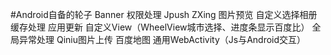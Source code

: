 #Android自备的轮子
Banner
权限处理
Jpush
ZXing
图片预览
自定义选择相册
缓存处理
应用更新
自定义View（WheelView城市选择、进度条显示百度比）
全局异常处理
Qiniu图片上传
百度地图
通用WebActivity（Js与Android交互）

